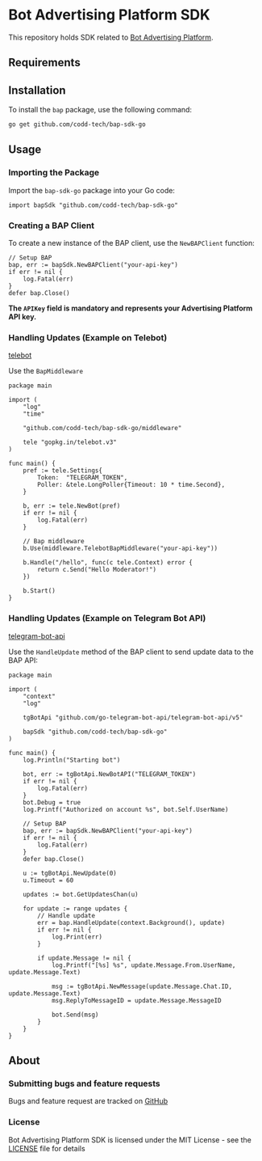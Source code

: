 # Bot Advertising Platform SDK

This repository holds SDK related to [Bot Advertising Platform](https://publisher.socialjet.pro/).

## Requirements

## Installation

To install the `bap` package, use the following command:

```bash
go get github.com/codd-tech/bap-sdk-go
```

## Usage

### Importing the Package

Import the `bap-sdk-go` package into your Go code:

```golang
import bapSdk "github.com/codd-tech/bap-sdk-go"
```

### Creating a BAP Client

To create a new instance of the BAP client, use the `NewBAPClient` function:

```golang
// Setup BAP
bap, err := bapSdk.NewBAPClient("your-api-key")
if err != nil {
    log.Fatal(err)
}
defer bap.Close()
```

**The `APIKey` field is mandatory and represents your Advertising Platform API key.** <br>

### Handling Updates (Example on Telebot)

[telebot](https://github.com/tucnak/telebot/tree/v3)

Use the `BapMiddleware`

```golang
package main

import (
	"log"
	"time"

	"github.com/codd-tech/bap-sdk-go/middleware"

	tele "gopkg.in/telebot.v3"
)

func main() {
	pref := tele.Settings{
		Token:  "TELEGRAM_TOKEN",
		Poller: &tele.LongPoller{Timeout: 10 * time.Second},
	}

	b, err := tele.NewBot(pref)
	if err != nil {
		log.Fatal(err)
	}

	// Bap middleware
	b.Use(middleware.TelebotBapMiddleware("your-api-key"))

	b.Handle("/hello", func(c tele.Context) error {
		return c.Send("Hello Moderator!")
	})

	b.Start()
}
```

### Handling Updates (Example on Telegram Bot API)

[telegram-bot-api](https://github.com/go-telegram-bot-api/telegram-bot-api)

Use the `HandleUpdate` method of the BAP client to send update data to the BAP API:

```golang
package main

import (
	"context"
	"log"

	tgBotApi "github.com/go-telegram-bot-api/telegram-bot-api/v5"

	bapSdk "github.com/codd-tech/bap-sdk-go"
)

func main() {
	log.Println("Starting bot")

	bot, err := tgBotApi.NewBotAPI("TELEGRAM_TOKEN")
	if err != nil {
		log.Fatal(err)
	}
	bot.Debug = true
	log.Printf("Authorized on account %s", bot.Self.UserName)

	// Setup BAP
	bap, err := bapSdk.NewBAPClient("your-api-key")
	if err != nil {
		log.Fatal(err)
	}
	defer bap.Close()

	u := tgBotApi.NewUpdate(0)
	u.Timeout = 60

	updates := bot.GetUpdatesChan(u)

	for update := range updates {
		// Handle update
		err = bap.HandleUpdate(context.Background(), update)
		if err != nil {
			log.Print(err)
		}

		if update.Message != nil {
			log.Printf("[%s] %s", update.Message.From.UserName, update.Message.Text)

			msg := tgBotApi.NewMessage(update.Message.Chat.ID, update.Message.Text)
			msg.ReplyToMessageID = update.Message.MessageID

			bot.Send(msg)
		}
	}
}

```

## About

### Submitting bugs and feature requests

Bugs and feature request are tracked on [GitHub](https://github.com/codd-tech/bap-sdk-go)

### License

Bot Advertising Platform SDK is licensed under the MIT License - see the [LICENSE](LICENSE) file for details
